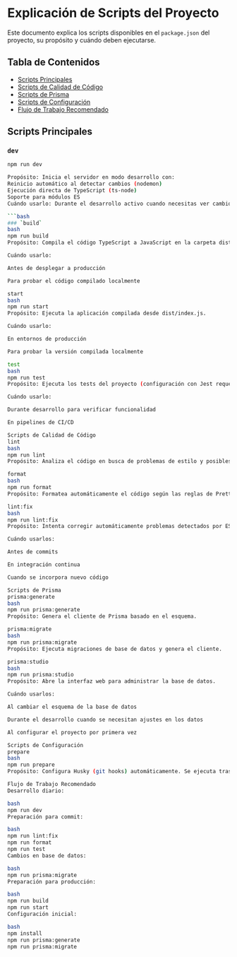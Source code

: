 # Explicación de Scripts del Proyecto

Este documento explica los scripts disponibles en el `package.json` del proyecto, su propósito y cuándo deben ejecutarse.

## Tabla de Contenidos
- [Scripts Principales](#scripts-principales)
- [Scripts de Calidad de Código](#scripts-de-calidad-de-código)
- [Scripts de Prisma](#scripts-de-prisma)
- [Scripts de Configuración](#scripts-de-configuración)
- [Flujo de Trabajo Recomendado](#flujo-de-trabajo-recomendado)

## Scripts Principales

### `dev`
```bash
npm run dev

Propósito: Inicia el servidor en modo desarrollo con:
Reinicio automático al detectar cambios (nodemon)
Ejecución directa de TypeScript (ts-node)
Soporte para módulos ES
Cuándo usarlo: Durante el desarrollo activo cuando necesitas ver cambios en tiempo real.

```bash
### `build`
bash
npm run build
Propósito: Compila el código TypeScript a JavaScript en la carpeta dist/.

Cuándo usarlo:

Antes de desplegar a producción

Para probar el código compilado localmente

start
bash
npm run start
Propósito: Ejecuta la aplicación compilada desde dist/index.js.

Cuándo usarlo:

En entornos de producción

Para probar la versión compilada localmente

test
bash
npm run test
Propósito: Ejecuta los tests del proyecto (configuración con Jest requerida).

Cuándo usarlo:

Durante desarrollo para verificar funcionalidad

En pipelines de CI/CD

Scripts de Calidad de Código
lint
bash
npm run lint
Propósito: Analiza el código en busca de problemas de estilo y posibles errores.

format
bash
npm run format
Propósito: Formatea automáticamente el código según las reglas de Prettier.

lint:fix
bash
npm run lint:fix
Propósito: Intenta corregir automáticamente problemas detectados por ESLint.

Cuándo usarlos:

Antes de commits

En integración continua

Cuando se incorpora nuevo código

Scripts de Prisma
prisma:generate
bash
npm run prisma:generate
Propósito: Genera el cliente de Prisma basado en el esquema.

prisma:migrate
bash
npm run prisma:migrate
Propósito: Ejecuta migraciones de base de datos y genera el cliente.

prisma:studio
bash
npm run prisma:studio
Propósito: Abre la interfaz web para administrar la base de datos.

Cuándo usarlos:

Al cambiar el esquema de la base de datos

Durante el desarrollo cuando se necesitan ajustes en los datos

Al configurar el proyecto por primera vez

Scripts de Configuración
prepare
bash
npm run prepare
Propósito: Configura Husky (git hooks) automáticamente. Se ejecuta tras npm install.

Flujo de Trabajo Recomendado
Desarrollo diario:

bash
npm run dev
Preparación para commit:

bash
npm run lint:fix
npm run format
npm run test
Cambios en base de datos:

bash
npm run prisma:migrate
Preparación para producción:

bash
npm run build
npm run start
Configuración inicial:

bash
npm install
npm run prisma:generate
npm run prisma:migrate
